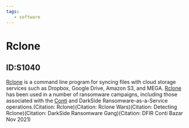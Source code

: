 ```yaml
---
tags:
   - software
---
```

# Rclone
## ID:S1040
[Rclone](software/S1040) is a command line program for syncing files with cloud storage services such as Dropbox, Google Drive, Amazon S3, and MEGA. [Rclone](software/S1040) has been used in a number of ransomware campaigns, including those associated with the [Conti](software/S0575) and DarkSide Ransomware-as-a-Service operations.(Citation: Rclone)(Citation: Rclone Wars)(Citation: Detecting Rclone)(Citation: DarkSide Ransomware Gang)(Citation: DFIR Conti Bazar Nov 2021)
